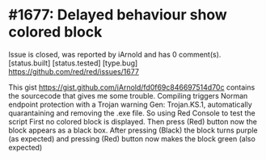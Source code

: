 
#1677: Delayed behaviour show colored block
================================================================================
Issue is closed, was reported by iArnold and has 0 comment(s).
[status.built] [status.tested] [type.bug]
<https://github.com/red/red/issues/1677>

This gist https://gist.github.com/iArnold/fd0f69c846697514d70c
contains the sourcecode that gives me some trouble.
Compiling triggers Norman endpoint protection with a Trojan warning Gen: Trojan.KS.1, automatically quarantaining and removing the .exe file.
So using Red Console to test the script
First no colored block is displayed. Then press (Red) button now the block appears as a black box. After pressing (Black) the block turns purple (as expected) and pressing (Red) button now makes the block green (also expected)



